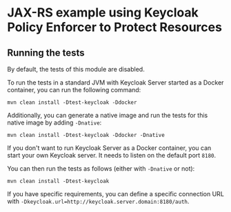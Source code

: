# JAX-RS example using Keycloak Policy Enforcer to Protect Resources

## Running the tests

By default, the tests of this module are disabled.

To run the tests in a standard JVM with Keycloak Server started as a Docker container, you can run the following command:

```
mvn clean install -Dtest-keycloak -Ddocker
```

Additionally, you can generate a native image and run the tests for this native image by adding `-Dnative`:

```
mvn clean install -Dtest-keycloak -Ddocker -Dnative
```

If you don't want to run Keycloak Server as a Docker container, you can start your own Keycloak server. It needs to listen on the default port `8180`.

You can then run the tests as follows (either with `-Dnative` or not):

```
mvn clean install -Dtest-keycloak
```

If you have specific requirements, you can define a specific connection URL with `-Dkeycloak.url=http://keycloak.server.domain:8180/auth`.
